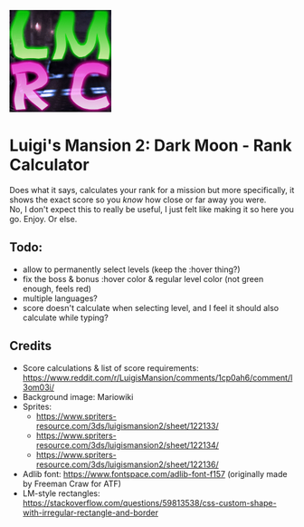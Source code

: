 ![](./logo/180px.png?raw=true)

# Luigi's Mansion 2: Dark Moon - Rank Calculator
Does what it says, calculates your rank for a mission but more specifically, it shows the exact score so you *know* how close or far away you were.  
No, I don't expect this to really be useful, I just felt like making it so here you go. Enjoy. Or else.

## Todo:
- allow to permanently select levels (keep the :hover thing?)
- fix the boss & bonus :hover color & regular level color (not green enough, feels red)
- multiple languages?
- score doesn't calculate when selecting level, and I feel it should also calculate while typing?

## Credits
- Score calculations & list of score requirements: https://www.reddit.com/r/LuigisMansion/comments/1cp0ah6/comment/l3om03i/
- Background image: Mariowiki
- Sprites:
	- https://www.spriters-resource.com/3ds/luigismansion2/sheet/122133/
	- https://www.spriters-resource.com/3ds/luigismansion2/sheet/122134/
	- https://www.spriters-resource.com/3ds/luigismansion2/sheet/122136/
- Adlib font: https://www.fontspace.com/adlib-font-f157 (originally made by Freeman Craw for ATF)
- LM-style rectangles: https://stackoverflow.com/questions/59813538/css-custom-shape-with-irregular-rectangle-and-border